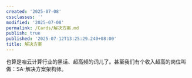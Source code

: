 ```yaml
---
created: '2025-07-08'
cssclasses: ''
modified: '2025-07-08'
permalink: /Cards/解决方案.md
publish: true
published: '2025-07-12T13:25:29.240+08:00'
title: 解决方案
---
```

也算是咱云计算行业的黑话、超高频的词儿了。甚至我们有个收入超高的岗位叫做：SA-解决方案架构师。
